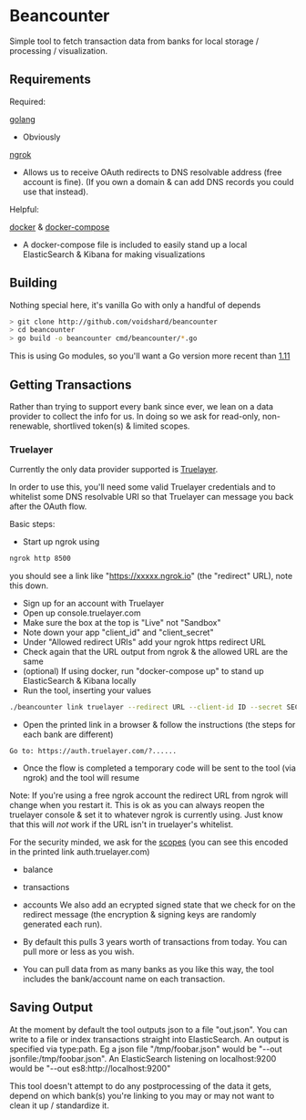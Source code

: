 # Beancounter

Simple tool to fetch transaction data from banks for local storage / processing / visualization.


## Requirements

Required:

[golang](https://golang.org/dl/) 
- Obviously

[ngrok](https://ngrok.com/download) 
- Allows us to receive OAuth redirects to DNS resolvable address (free account is fine). (If you own a domain & can add DNS records you could use that instead).

Helpful:

[docker](https://docs.docker.com/get-docker/) & [docker-compose](https://docs.docker.com/compose/install/)
- A docker-compose file is included to easily stand up a local ElasticSearch & Kibana for making visualizations


## Building

Nothing special here, it's vanilla Go with only a handful of depends

```bash
> git clone http://github.com/voidshard/beancounter
> cd beancounter
> go build -o beancounter cmd/beancounter/*.go
```
This is using Go modules, so you'll want a Go version more recent than [1.11](https://blog.golang.org/using-go-modules)


## Getting Transactions

Rather than trying to support every bank since ever, we lean on a data provider to collect the info for us. In doing so we ask for read-only, non-renewable, shortlived token(s) & limited scopes.


### Truelayer

Currently the only data provider supported is [Truelayer](https://truelayer.com/).

In order to use this, you'll need some valid Truelayer credentials and to whitelist some DNS resolvable URI so that Truelayer can message you back after the OAuth flow.


Basic steps:
- Start up ngrok using 
```bash
ngrok http 8500
```
you should see a link like "https://xxxxx.ngrok.io" (the "redirect" URL), note this down.
- Sign up for an account with Truelayer
- Open up console.truelayer.com
- Make sure the box at the top is "Live" not "Sandbox"
- Note down your app "client_id" and "client_secret"
- Under "Allowed redirect URIs" add your ngrok https redirect URL
- Check again that the URL output from ngrok & the allowed URL are the same 
- (optional) If using docker, run "docker-compose up" to stand up ElasticSearch & Kibana locally
- Run the tool, inserting your values
```bash
./beancounter link truelayer --redirect URL --client-id ID --secret SECRET 
```
- Open the printed link in a browser & follow the instructions (the steps for each bank are different)
```
Go to: https://auth.truelayer.com/?......
```
- Once the flow is completed a temporary code will be sent to the tool (via ngrok) and the tool will resume

Note: If you're using a free ngrok account the redirect URL from ngrok will change when you restart it. This is ok as you can always reopen the truelayer console & set it to whatever ngrok is currently using. Just know that this will *not* work if the URL isn't in truelayer's whitelist.

For the security minded, we ask for the [scopes](https://docs.truelayer.com/) (you can see this encoded in the printed link auth.truelayer.com)
- balance
- transactions
- accounts
We also add an ecrypted signed state that we check for on the redirect message (the encryption & signing keys are randomly generated each run).


- By default this pulls 3 years worth of transactions from today. You can pull more or less as you wish.
- You can pull data from as many banks as you like this way, the tool includes the bank/account name on each transaction.


## Saving Output

At the moment by default the tool outputs json to a file "out.json". You can write to a file or index transactions straight into ElasticSearch. An output is specified via type:path. Eg a json file "/tmp/foobar.json" would be "--out jsonfile:/tmp/foobar.json". An ElasticSearch listening on localhost:9200 would be "--out es8:http://localhost:9200"

This tool doesn't attempt to do any postprocessing of the data it gets, depend on which bank(s) you're linking to you may or may not want to clean it up / standardize it.

